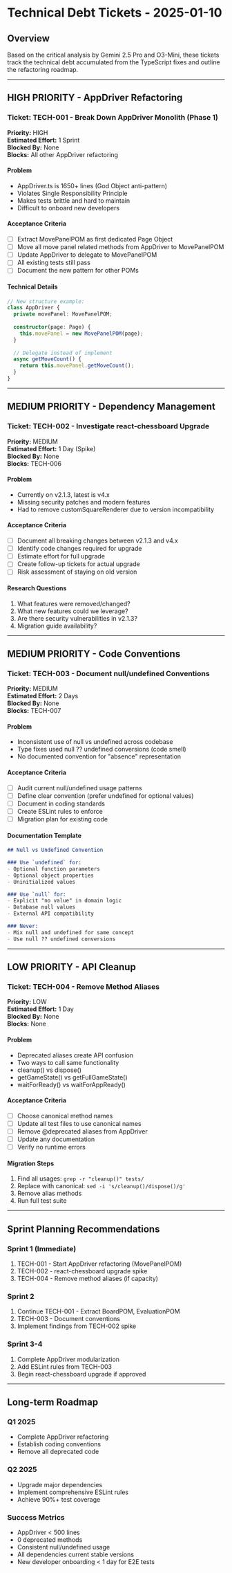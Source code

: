 # Technical Debt Tickets - 2025-01-10

## Overview
Based on the critical analysis by Gemini 2.5 Pro and O3-Mini, these tickets track the technical debt accumulated from the TypeScript fixes and outline the refactoring roadmap.

---

## HIGH PRIORITY - AppDriver Refactoring

### Ticket: TECH-001 - Break Down AppDriver Monolith (Phase 1)
**Priority:** HIGH  
**Estimated Effort:** 1 Sprint  
**Blocked By:** None  
**Blocks:** All other AppDriver refactoring

#### Problem
- AppDriver.ts is 1650+ lines (God Object anti-pattern)
- Violates Single Responsibility Principle
- Makes tests brittle and hard to maintain
- Difficult to onboard new developers

#### Acceptance Criteria
- [ ] Extract MovePanelPOM as first dedicated Page Object
- [ ] Move all move panel related methods from AppDriver to MovePanelPOM
- [ ] Update AppDriver to delegate to MovePanelPOM
- [ ] All existing tests still pass
- [ ] Document the new pattern for other POMs

#### Technical Details
```typescript
// New structure example:
class AppDriver {
  private movePanel: MovePanelPOM;
  
  constructor(page: Page) {
    this.movePanel = new MovePanelPOM(page);
  }
  
  // Delegate instead of implement
  async getMoveCount() {
    return this.movePanel.getMoveCount();
  }
}
```

---

## MEDIUM PRIORITY - Dependency Management

### Ticket: TECH-002 - Investigate react-chessboard Upgrade
**Priority:** MEDIUM  
**Estimated Effort:** 1 Day (Spike)  
**Blocked By:** None  
**Blocks:** TECH-006

#### Problem
- Currently on v2.1.3, latest is v4.x
- Missing security patches and modern features
- Had to remove customSquareRenderer due to version incompatibility

#### Acceptance Criteria
- [ ] Document all breaking changes between v2.1.3 and v4.x
- [ ] Identify code changes required for upgrade
- [ ] Estimate effort for full upgrade
- [ ] Create follow-up tickets for actual upgrade
- [ ] Risk assessment of staying on old version

#### Research Questions
1. What features were removed/changed?
2. What new features could we leverage?
3. Are there security vulnerabilities in v2.1.3?
4. Migration guide availability?

---

## MEDIUM PRIORITY - Code Conventions

### Ticket: TECH-003 - Document null/undefined Conventions
**Priority:** MEDIUM  
**Estimated Effort:** 2 Days  
**Blocked By:** None  
**Blocks:** TECH-007

#### Problem
- Inconsistent use of null vs undefined across codebase
- Type fixes used null ?? undefined conversions (code smell)
- No documented convention for "absence" representation

#### Acceptance Criteria
- [ ] Audit current null/undefined usage patterns
- [ ] Define clear convention (prefer undefined for optional values)
- [ ] Document in coding standards
- [ ] Create ESLint rules to enforce
- [ ] Migration plan for existing code

#### Documentation Template
```markdown
## Null vs Undefined Convention

### Use `undefined` for:
- Optional function parameters
- Optional object properties
- Uninitialized values

### Use `null` for:
- Explicit "no value" in domain logic
- Database null values
- External API compatibility

### Never:
- Mix null and undefined for same concept
- Use null ?? undefined conversions
```

---

## LOW PRIORITY - API Cleanup

### Ticket: TECH-004 - Remove Method Aliases
**Priority:** LOW  
**Estimated Effort:** 1 Day  
**Blocked By:** None  
**Blocks:** None

#### Problem
- Deprecated aliases create API confusion
- Two ways to call same functionality
- cleanup() vs dispose()
- getGameState() vs getFullGameState()
- waitForReady() vs waitForAppReady()

#### Acceptance Criteria
- [ ] Choose canonical method names
- [ ] Update all test files to use canonical names
- [ ] Remove @deprecated aliases from AppDriver
- [ ] Update any documentation
- [ ] Verify no runtime errors

#### Migration Steps
1. Find all usages: `grep -r "cleanup()" tests/`
2. Replace with canonical: `sed -i 's/cleanup()/dispose()/g'`
3. Remove alias methods
4. Run full test suite

---

## Sprint Planning Recommendations

### Sprint 1 (Immediate)
1. TECH-001 - Start AppDriver refactoring (MovePanelPOM)
2. TECH-002 - react-chessboard upgrade spike
3. TECH-004 - Remove method aliases (if capacity)

### Sprint 2
1. Continue TECH-001 - Extract BoardPOM, EvaluationPOM
2. TECH-003 - Document conventions
3. Implement findings from TECH-002 spike

### Sprint 3-4
1. Complete AppDriver modularization
2. Add ESLint rules from TECH-003
3. Begin react-chessboard upgrade if approved

---

## Long-term Roadmap

### Q1 2025
- Complete AppDriver refactoring
- Establish coding conventions
- Remove all deprecated code

### Q2 2025
- Upgrade major dependencies
- Implement comprehensive ESLint rules
- Achieve 90%+ test coverage

### Success Metrics
- AppDriver < 500 lines
- 0 deprecated methods
- Consistent null/undefined usage
- All dependencies current stable versions
- New developer onboarding < 1 day for E2E tests